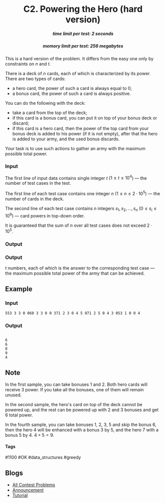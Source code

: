 <h1 style='text-align: center;'> C2. Powering the Hero (hard version)</h1>

<h5 style='text-align: center;'>time limit per test: 2 seconds</h5>
<h5 style='text-align: center;'>memory limit per test: 256 megabytes</h5>

This is a hard version of the problem. It differs from the easy one only by constraints on $n$ and $t$.

There is a deck of $n$ cards, each of which is characterized by its power. There are two types of cards:

* a hero card, the power of such a card is always equal to $0$;
* a bonus card, the power of such a card is always positive.

You can do the following with the deck:

* take a card from the top of the deck;
* if this card is a bonus card, you can put it on top of your bonus deck or discard;
* if this card is a hero card, then the power of the top card from your bonus deck is added to his power (if it is not empty), after that the hero is added to your army, and the used bonus discards.

Your task is to use such actions to gather an army with the maximum possible total power.

### Input

The first line of input data contains single integer $t$ ($1 \le t \le 10^4$) — the number of test cases in the test.

The first line of each test case contains one integer $n$ ($1 \le n \le 2 \cdot 10^5$) — the number of cards in the deck.

The second line of each test case contains $n$ integers $s_1, s_2, \dots, s_n$ ($0 \le s_i \le 10^9$) — card powers in top-down order.

It is guaranteed that the sum of $n$ over all test cases does not exceed $2 \cdot 10^5$.

### Output

### Output

 $t$ numbers, each of which is the answer to the corresponding test case — the maximum possible total power of the army that can be achieved.

## Example

### Input


```text
553 3 3 0 060 3 3 0 0 371 2 3 0 4 5 071 2 5 0 4 3 053 1 0 0 4
```
### Output

```text

6
6
8
9
4

```
## Note

In the first sample, you can take bonuses $1$ and $2$. Both hero cards will receive $3$ power. If you take all the bonuses, one of them will remain unused.

In the second sample, the hero's card on top of the deck cannot be powered up, and the rest can be powered up with $2$ and $3$ bonuses and get $6$ total power.

In the fourth sample, you can take bonuses $1$, $2$, $3$, $5$ and skip the bonus $6$, then the hero $4$ will be enhanced with a bonus $3$ by $5$, and the hero $7$ with a bonus $5$ by $4$. $4+5=9$.



#### Tags 

#1100 #OK #data_structures #greedy 

## Blogs
- [All Contest Problems](../Codeforces_Round_855_(Div._3).md)
- [Announcement](../blogs/Announcement.md)
- [Tutorial](../blogs/Tutorial.md)
